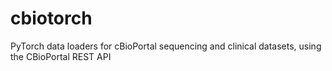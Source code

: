 # cbiotorch
PyTorch data loaders for cBioPortal sequencing and clinical datasets, using the CBioPortal REST API

